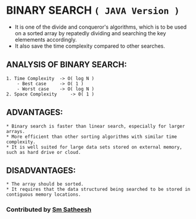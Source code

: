 # BINARY SEARCH `( JAVA Version )`

* It is one of the divide and conqueror's algorithms, which is to be used on a sorted array by repatedly dividing and searching the key elemements accordingly.
* It also save the time complexity compared to other searches.

## ANALYSIS OF BINARY SEARCH:

	1. Time Complexity  -> O( log N )
		- Best case  	-> O( 1 )
		- Worst case 	-> O( log N )
	2. Space Complexity 	-> 0( 1 )

## ADVANTAGES:
	* Binary search is faster than linear search, especially for larger arrays.
	* More efficient than other sorting algorithms with similar time complexity.
	* It is well suited for large data sets stored on external memory, such as hard drive or cloud.
	
## DISADVANTAGES:
	* The array should be sorted.
	* It requires that the data structured being searched to be stored in contiguous memory locations.

### Contributed by [Sm Satheesh](https://github.com/smsatheesh)
